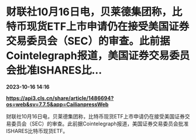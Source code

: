 # 财联社10月16日电，贝莱德集团称，比特币现货ETF上市申请仍在接受美国证券交易委员会（SEC）的审查。此前据Cointelegraph报道，美国证券交易委员会批准ISHARES比...

**2023-10-16 14:16**

**https://api3.cls.cn/share/article/1486694?os=web&sv=7.7.5&app=CailianpressWeb**

财联社10月16日电，贝莱德集团称，比特币现货ETF上市申请仍在接受美国证券交易委员会（SEC）的审查。此前据Cointelegraph报道，美国证券交易委员会批准ISHARES比特币现货ETF。